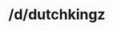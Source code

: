 ---
title: /d/dutchkingz
link_onion: http://vworp2mspe566cws.onion/to/dread/e8e82d12d5
tags:
  - dutchkingz
---